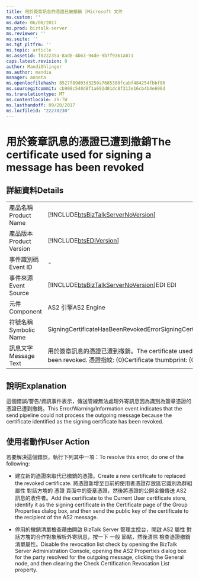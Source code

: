 ```yaml
---
title: 用於簽章訊息的憑證已被撤銷 |Microsoft 文件
ms.custom: ''
ms.date: 06/08/2017
ms.prod: biztalk-server
ms.reviewer: ''
ms.suite: ''
ms.tgt_pltfrm: ''
ms.topic: article
ms.assetid: f822235a-8ad8-4b63-94de-9b7f9361a071
caps.latest.revision: 9
author: MandiOhlinger
ms.author: mandia
manager: anneta
ms.openlocfilehash: 8527f89d03d3250a7685380fcabf484254fbbf86
ms.sourcegitcommit: cb908c540d8f1a692d01dc8f313e16cb4b4e696d
ms.translationtype: MT
ms.contentlocale: zh-TW
ms.lasthandoff: 09/20/2017
ms.locfileid: "22278230"
---
```

# <a name="the-certificate-used-for-signing-a-message-has-been-revoked"></a><span data-ttu-id="f05e6-102">用於簽章訊息的憑證已遭到撤銷</span><span class="sxs-lookup"><span data-stu-id="f05e6-102">The certificate used for signing a message has been revoked</span></span>
## <a name="details"></a><span data-ttu-id="f05e6-103">詳細資料</span><span class="sxs-lookup"><span data-stu-id="f05e6-103">Details</span></span>  
  
|||  
|-|-|  
|<span data-ttu-id="f05e6-104">產品名稱</span><span class="sxs-lookup"><span data-stu-id="f05e6-104">Product Name</span></span>|[!INCLUDE[btsBizTalkServerNoVersion](../includes/btsbiztalkservernoversion-md.md)]|  
|<span data-ttu-id="f05e6-105">產品版本</span><span class="sxs-lookup"><span data-stu-id="f05e6-105">Product Version</span></span>|[!INCLUDE[btsEDIVersion](../includes/btsediversion-md.md)]|  
|<span data-ttu-id="f05e6-106">事件識別碼</span><span class="sxs-lookup"><span data-stu-id="f05e6-106">Event ID</span></span>|-|  
|<span data-ttu-id="f05e6-107">事件來源</span><span class="sxs-lookup"><span data-stu-id="f05e6-107">Event Source</span></span>|[!INCLUDE[btsBizTalkServerNoVersion](../includes/btsbiztalkservernoversion-md.md)]<span data-ttu-id="f05e6-108">EDI</span><span class="sxs-lookup"><span data-stu-id="f05e6-108"> EDI</span></span>|  
|<span data-ttu-id="f05e6-109">元件</span><span class="sxs-lookup"><span data-stu-id="f05e6-109">Component</span></span>|<span data-ttu-id="f05e6-110">AS2 引擎</span><span class="sxs-lookup"><span data-stu-id="f05e6-110">AS2 Engine</span></span>|  
|<span data-ttu-id="f05e6-111">符號名稱</span><span class="sxs-lookup"><span data-stu-id="f05e6-111">Symbolic Name</span></span>|<span data-ttu-id="f05e6-112">SigningCertificateHasBeenRevokedError</span><span class="sxs-lookup"><span data-stu-id="f05e6-112">SigningCertificateHasBeenRevokedError</span></span>|  
|<span data-ttu-id="f05e6-113">訊息文字</span><span class="sxs-lookup"><span data-stu-id="f05e6-113">Message Text</span></span>|<span data-ttu-id="f05e6-114">用於簽章訊息的憑證已遭到撤銷。</span><span class="sxs-lookup"><span data-stu-id="f05e6-114">The certificate used for signing a message has been revoked.</span></span> <span data-ttu-id="f05e6-115">憑證指紋: {0}</span><span class="sxs-lookup"><span data-stu-id="f05e6-115">Certificate thumbprint: {0}</span></span>|  
  
## <a name="explanation"></a><span data-ttu-id="f05e6-116">說明</span><span class="sxs-lookup"><span data-stu-id="f05e6-116">Explanation</span></span>  
 <span data-ttu-id="f05e6-117">這個錯誤/警告/資訊事件表示，傳送管線無法處理外寄訊息因為識別為簽章憑證的憑證已遭到撤銷。</span><span class="sxs-lookup"><span data-stu-id="f05e6-117">This Error/Warning/Information event indicates that the send pipeline could not process the outgoing message because the certificate identified as the signing certificate has been revoked.</span></span>  
  
## <a name="user-action"></a><span data-ttu-id="f05e6-118">使用者動作</span><span class="sxs-lookup"><span data-stu-id="f05e6-118">User Action</span></span>  
 <span data-ttu-id="f05e6-119">若要解決這個錯誤，執行下列其中一項：</span><span class="sxs-lookup"><span data-stu-id="f05e6-119">To resolve this error, do one of the following:</span></span>  
  
-   <span data-ttu-id="f05e6-120">建立新的憑證來取代已撤銷的憑證。</span><span class="sxs-lookup"><span data-stu-id="f05e6-120">Create a new certificate to replaced the revoked certificate.</span></span> <span data-ttu-id="f05e6-121">將憑證新增至目前的使用者憑證存放區它識別為群組屬性 對話方塊的 憑證 頁面中的簽章憑證，然後將憑證的公開金鑰傳送 AS2 訊息的收件者。</span><span class="sxs-lookup"><span data-stu-id="f05e6-121">Add the certificate to the Current User certificate store, identify it as the signing certificate in the Certificate page of the Group Properties dialog box, and then send the public key of the certificate to the recipient of the AS2 message.</span></span>  
  
-   <span data-ttu-id="f05e6-122">停用的撤銷清單檢查藉由開啟 BizTalk Server 管理主控台，開啟 AS2 屬性 對話方塊的合作對象解析外寄訊息，按一下 一般 節點，然後清除 檢查憑證撤銷清單屬性。</span><span class="sxs-lookup"><span data-stu-id="f05e6-122">Disable the revocation list check by opening the BizTalk Server Administration Console, opening the AS2 Properties dialog box for the party resolved for the outgoing message, clicking the General node, and then clearing the Check Certification Revocation List property.</span></span>